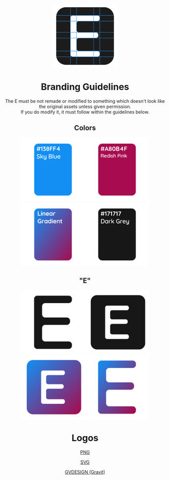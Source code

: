 <p align="center"><img width="200px" src="svg/guidelines.svg"></p>

<h1 align="center">Branding Guidelines</h1>
<p align="center">The E must be not remade or modified to something which doesn't look like the original assets unless given permission.
<br>If you do modify it, it must follow within the guidelines below.</p>

<h2 align="center">Colors</h2>
<p align="center"><img width="200px" src="img/blue.png"><img width="200px" src="img/redish_pink.png"><img width="200px" src="img/gradient.png"><img width="200px" src="img/grey.png"></p>

<h2 align="center">"E"</h2>
<p align="center"><img width="200px" src="svg/enlister_'E'_dark.svg"><img width="200px" src="svg/'E'_grey.svg"><img width="200px" src="svg/enlister_fill.svg"><img width="200px" src="svg/enlister_'E'_fill.svg"></p>

<h1 align="center">Logos</h1>
<a align="center" href="https://github.com/PieBotDevs/enlister/tree/master/branding/img"><p align="center">PNG  </p></a><a align="center" href="https://github.com/PieBotDevs/enlister/tree/master/branding/svg"><p align="center">SVG  </p></a><a align="center" href="https://github.com/PieBotDevs/enlister/tree/master/branding/gvdesign"><p align="center">GVDESIGN (Gravit)</p></a>
